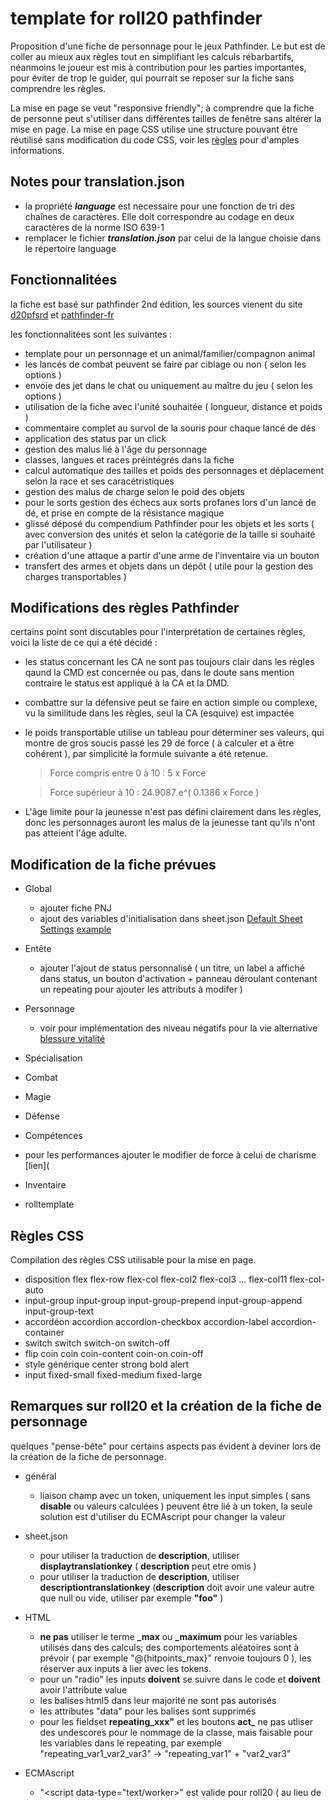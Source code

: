 # template for roll20 pathfinder
Proposition d'une fiche de personnage pour le jeux Pathfinder.
Le but est de coller au mieux aux règles tout en simplifiant les calculs rébarbartifs, néanmoins le joueur est mis à contribution pour les parties importantes, pour éviter de trop le guider, qui pourrait se reposer sur la fiche sans comprendre les règles.

La mise en page se veut "responsive friendly"; à comprendre que la fiche de personne peut s'utiliser dans différentes tailles de fenêtre sans altérer la mise en page.
La mise en page CSS utilise une structure pouvant être réutilisé sans modification du code CSS, voir les [règles](README.md#règles-css) pour d'amples informations.

## Notes pour translation.json
- la propriété ***language*** est necessaire pour une fonction de tri des chaînes de caractères.
  Elle doit correspondre au codage en deux caractères de la norme ISO 639-1
- remplacer le fichier ***translation.json*** par celui de la langue choisie dans le répertoire language

## Fonctionnalitées
la fiche est basé sur pathfinder 2nd édition, les sources vienent du site [d20pfsrd](https://www.d20pfsrd.com) et [pathfinder-fr](https://www.pathfinder-fr.org)

les fonctionnalitées sont les suivantes :
- template pour un personnage et un animal/familier/compagnon animal
- les lancés de combat peuvent se faire par ciblage ou non ( selon les options )
- envoie des jet dans le chat ou uniquement au maître du jeu ( selon les options )
- utilisation de la fiche avec l'unité souhaitée ( longueur, distance et poids )
- commentaire complet au survol de la souris pour chaque lancé de dés
- application des status par un click
- gestion des malus lié à l'âge du personnage
- classes, langues et races préintégrés dans la fiche
- calcul automatique des tailles et poids des personnages et déplacement selon la race et ses caracétristiques
- gestion des malus de charge selon le poid des objets
- pour le sorts gestion des échecs aux sorts profanes lors d'un lancé de dé, et prise en compte de la résistance magique
- glissé déposé du compendium Pathfinder pour les objets et les sorts ( avec conversion des unités et selon la catégorie de la taille si souhaité par l'utilisateur )
- création d'une attaque a partir d'une arme de l'inventaire via un bouton
- transfert des armes et objets dans un dépôt ( utile pour la gestion des charges transportables )

## Modifications des règles Pathfinder
certains point sont discutables pour l'interprétation de certaines règles, voici la liste de ce qui a été décidé :

- les status concernant les CA ne sont pas toujours clair dans les règles qaund la CMD est concernée ou pas, dans le doute sans mention contraire le status est appliqué à la CA et la DMD.
- combattre sur la défensive peut se faire en action simple ou complexe, vu la similitude dans les règles, seul la CA (esquive) est impactée
- le poids transportable utilise un tableau pour déterminer ses valeurs, qui montre de gros soucis passé les 29 de force ( à calculer et a être cohérent ), par simplicité la formule suivante a été retenue. 
  > Force compris entre 0 à 10 : 5 x Force
  
  > Force supérieur à 10 : 24.9087 e^( 0.1386 x Force )
 
- L'âge limite pour la jeunesse n'est pas défini clairement dans les règles, donc les personnages auront les malus de la jeunesse tant qu'ils n'ont pas atteient l'âge adulte.

## Modification de la fiche prévues

- Global
  - ajouter fiche PNJ
  - ajout des variables d'initialisation dans sheet.json [Default Sheet Settings](https://wiki.roll20.net/Default_Sheet_Settings) [example](https://github.com/MadCoder253/roll20-character-sheets/blob/master/GURPS/sheet.json)
    
- Entête
  - ajouter l'ajout de status personnalisé ( un titre, un label a affiché dans status, un bouton d'activation + panneau déroulant contenant un repeating pour ajouter les attributs à modifer )
    
- Personnage
  - voir pour implémentation des niveau négatifs pour la vie alternative [blessure vitalité](https://www.pathfinder-fr.org/Wiki/Pathfinder-RPG.Blessures%20et%20vitalit%C3%A9.ashx)

- Spécialisation

- Combat

- Magie

- Défense

- Compétences
 - pour les performances ajouter le modifier de force à celui de charisme [lien](

- Inventaire

- rolltemplate
  
## Règles CSS
Compilation des règles CSS utilisable pour la mise en page.

- disposition flex
  flex-row
  flex-col flex-col2 flex-col3 ... flex-col11
  flex-col-auto
- input-group
    input-group
    input-group-prepend input-group-append input-group-text
- accordéon
    accordion
    accordion-checkbox accordion-label
    accordion-container
- switch
    switch
    switch-on switch-off
- flip coin
    coin coin-content
    coin-on coin-off
- style générique
    center
    strong
    bold
    alert
- input
    fixed-small fixed-medium fixed-large
    
## Remarques sur roll20 et la création de la fiche de personnage
quelques "pense-bête" pour certains aspects pas évident à deviner lors de la création de la fiche de personnage.

- général
  - liaison champ avec un token, uniquement les input simples ( sans **disable** ou valeurs calculées ) peuvent être lié à un token, la seule solution est d'utiliser du ECMAscript pour changer la valeur
- sheet.json
  - pour utiliser la traduction de **description**, utiliser **displaytranslationkey** ( **description** peut etre omis )
  - pour utiliser la traduction de **description**, utiliser **descriptiontranslationkey** (**description** doit avoir une valeur autre que null ou vide, utiliser par exemple **"foo"** )
- HTML
  - **ne pas** utiliser le terme **_max** ou **_maximum** pour les variables utilisés dans des calculs; des comportements aléatoires sont à prévoir ( par exemple "@{hitpoints_max}" renvoie toujours 0 ), les réserver aux inputs à lier avec les tokens.
  - pour un "radio" les inputs **doivent** se suivre dans le code et **doivent** avoir l'attribute value
  - les balises html5 dans leur majorité ne sont pas autorisés
  - les attributes "data" pour les balises sont supprimés
  - pour les fieldset **repeating_xxx"** et les boutons **act_** ne pas utliser des undescores pour le nommage de la classe, mais faisable pour les variables dans le repeating, par exemple "repeating_var1_var2_var3" -> "repeating_var1" + "var2_var3"
    
- ECMAscript
  - "<script data-type="text/worker>" est valide pour roll20 ( au lieu de <script type="text/worker"> ), utile pour un interpréteur ECMAscript pendant le dev.
  - utiliser removeRepeatingRow() ne déclenche pas les events **on("change:foo")** ni **on("remove:foo")**, compensable si suivit de **setAttrs(payload, {silent:true}, callback)** ou **setAttrs(payload, {silent:false}, callback)**
    
- CSS
  - les règles pour "rolltemplate" sont indépendants du "character sheet"
  - les input ont la règle "width" trop restrictif; obligation d'utiliser "important" pour appliquer un style personnalisé
  - les règles sur "html" sont ignorées, donc au revoir les tailles en "rem"
  - les images en base64 ne peuvent être intégrés dans les styles CSS
- SheetWorker
  - roll20 ne gère pas les négatifs de négatifs, pour gérer les négatifs on doit utiliser ***-(@{variable})***
  - les champs sont pensés **uniquement** pour les nombres, (disabled="disabled", type="hidden", value=@{[...]}, active ces fonctions ).
    
  pour travailler sur des string il est **obligatoire** d'utiliser un type "text" et l'attribut "readonly"
  - si des repeating sont en cause, les résultats des calculs doivent être envoyés vers des input "hidden"
      ( quand l'attribut "disabled" est présent les calculs sont 'parasités' )
  - getAttr renvoie l'attribut "value" brut
      ( la valeur n'est pas calculé à la volée et renvoi un string brut )
  - si un input avec l'attribut "disabled" a un calcul incluant un négatif d'un négatif, le résultat échoue silencieusement ?!
  - les bouton de type "action" ne doivent pas contenir d'underscore.
- champ autocalc
  - pour afficher une valeur à zéro ou un nombre donné, avec une entrée à 0 ou 1 ( checkbox de roll20 par exemple ), utiliser le calcul suivant :
    > x * ( @{attribut} + 1 - abs( @{ attribut } - 1 ) ) / 2
      
    où "x" est la valeur souhaitée si non zéro.
      
- translation.json
  - le message d'erreur "Foudn a pre-defined key order!" correspond à une liste d'élément ordonné contenant une erreur.
  
- rollTemplate
  - pas de calculs conditionnels utilisable, uniquement de l'affichage
    par exemple pour s'assurer qu'une valeur est au minimum à 1, utiliser :
    > /roll { 1d1, { 1d20+@{attribut} } }dl1
      
      ou pour avoir une valeur maximale à 20, utiliser :
      > /roll { 1d0+20, { 1d20+@{attribut} } }kh1 
    - règles pour les inégalités
        - x < y :
          > {{#rollLess() x y }} ... {{/rollLess() x y }}
        - x <= y :
          > {{#^rollGreater() x y }} ... {{/^rollGreater() x y }}
        - x = y :
          > {{#rollBetween() x y y }} ... {{/rollBetween() x y y }} 
        - x > y :
          > {{#rollGreater() x y }} ... {{/rollGreater() x y }}
        - x >= y :
          > {{#^rollLess() x y }} ... {{/^rollLess() x y }}
